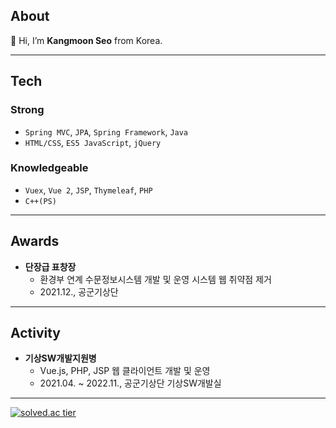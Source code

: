 ## About
👋 Hi, I’m **Kangmoon Seo** from Korea. 

---
## Tech
### Strong
- `Spring MVC`, `JPA`, `Spring Framework`, `Java`
- `HTML/CSS`, `ES5 JavaScript`, `jQuery`
  
### Knowledgeable
- `Vuex`, `Vue 2`, `JSP`, `Thymeleaf`, `PHP`
- `C++(PS)`

---
## Awards
- **단장급 표창장**
  - 환경부 연계 수문정보시스템 개발 및 운영 시스템 웹 취약점 제거
  - 2021.12., 공군기상단

---
## Activity
- **기상SW개발지원병**
  - Vue.js, PHP, JSP 웹 클라이언트 개발 및 운영
  - 2021.04. ~ 2022.11., 공군기상단 기상SW개발실
  
--- 
[![solved.ac tier](http://mazassumnida.wtf/api/mini/generate_badge?boj=70002467)](https://solved.ac/70002467)

